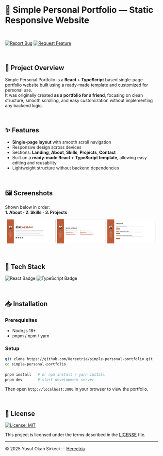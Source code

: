 # 💼 Simple Personal Portfolio — Static Responsive Website

<br>

[![Report Bug](https://img.shields.io/badge/🐛_Report_Bug-red?style=for-the-badge)](../../issues/new?labels=bug)
[![Request Feature](https://img.shields.io/badge/✨_Request_Feature-blue?style=for-the-badge)](../../issues/new?labels=enhancement)

<br>

## 📌 Project Overview

Simple Personal Portfolio is a **React + TypeScript** based single-page portfolio website built using a ready-made template and customized for personal use.  
It was originally created **as a portfolio for a friend**, focusing on clean structure, smooth scrolling, and easy customization without implementing any backend logic.

<br>

## ✨ Features

- **Single-page layout** with smooth scroll navigation  
- Responsive design across devices  
- Sections: **Landing**, **About**, **Skills**, **Projects**, **Contact**  
- Built on a **ready-made React + TypeScript template**, allowing easy editing and reusability  
- Lightweight structure without backend dependencies

<br>

## 🖼️ Screenshots
Shown below in order:  
**1. About** · **2. Skills** · **3. Projects**

<p align="center">
  <img src="./docs/screenshots/about.png" width="32%">
  <img src="./docs/screenshots/skills.png" width="32%">
  <img src="./docs/screenshots/projects.png" width="32%">
</p>

<br>

## 🧰 Tech Stack

<p>
  <img src="https://img.shields.io/badge/React-20232A?style=for-the-badge&logo=react&logoColor=61DAFB" alt="React Badge" height="32" />
  <img src="https://img.shields.io/badge/TypeScript-3178C6?style=for-the-badge&logo=typescript&logoColor=white" alt="TypeScript Badge" height="32" />
</p>

<br>

## 📥 Installation

### Prerequisites
- Node.js 18+  
- pnpm / npm / yarn

### Setup
```bash
git clone https://github.com/Hereetria/simple-personal-portfolio.git
cd simple-personal-portfolio

pnpm install   # or npm install / yarn install
pnpm dev       # start development server
```

Then open `http://localhost:3000` in your browser to view the portfolio.

<br>

## 📜 License

[![License: MIT](https://img.shields.io/badge/License-MIT-blue.svg)](LICENSE)

This project is licensed under the terms described in the [LICENSE](./LICENSE) file.

---

© 2025 Yusuf Okan Sirkeci — [Hereetria](https://github.com/Hereetria)
